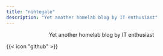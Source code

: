 ```yaml
---
title: "nihtegale"
description: "Yet another homelab blog by IT enthusiast"
---
```

<p style="text-align: center;"> Yet another homelab blog by IT enthusiast 

{{< icon "github" >}}
</p>
